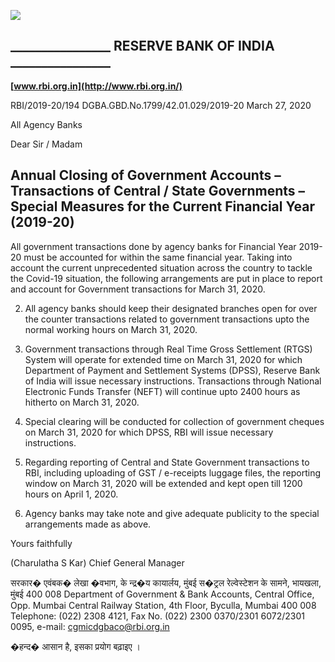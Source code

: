 ![](_page_0_Picture_0.jpeg)

## **\_\_\_\_\_\_\_\_\_\_\_\_\_\_\_\_ RESERVE BANK OF INDIA \_\_\_\_\_\_\_\_\_\_\_\_\_\_\_\_**

**[www.rbi.org.in](http://www.rbi.org.in/)**

RBI/2019-20/194 DGBA.GBD.No.1799/42.01.029/2019-20 March 27, 2020

All Agency Banks

Dear Sir / Madam

## **Annual Closing of Government Accounts – Transactions of Central / State Governments – Special Measures for the Current Financial Year (2019-20)**

All government transactions done by agency banks for Financial Year 2019-20 must be accounted for within the same financial year. Taking into account the current unprecedented situation across the country to tackle the Covid-19 situation, the following arrangements are put in place to report and account for Government transactions for March 31, 2020.

2. All agency banks should keep their designated branches open for over the counter transactions related to government transactions upto the normal working hours on March 31, 2020.

3. Government transactions through Real Time Gross Settlement (RTGS) System will operate for extended time on March 31, 2020 for which Department of Payment and Settlement Systems (DPSS), Reserve Bank of India will issue necessary instructions. Transactions through National Electronic Funds Transfer (NEFT) will continue upto 2400 hours as hitherto on March 31, 2020.

4. Special clearing will be conducted for collection of government cheques on March 31, 2020 for which DPSS, RBI will issue necessary instructions.

5. Regarding reporting of Central and State Government transactions to RBI, including uploading of GST / e-receipts luggage files, the reporting window on March 31, 2020 will be extended and kept open till 1200 hours on April 1, 2020.

6. Agency banks may take note and give adequate publicity to the special arrangements made as above.

Yours faithfully

(Charulatha S Kar) Chief General Manager

सरकार� एवंबक� लेखा �वभाग, के न्द्र�य कायार्लय, मुंबई स�ट्रल रेल्वेस्टेशन के सामने, भायखला, मुंबई 400 008 Department of Government & Bank Accounts, Central Office, Opp. Mumbai Central Railway Station, 4th Floor, Byculla, Mumbai 400 008 Telephone: (022) 2308 4121, Fax No. (022) 2300 0370/2301 6072/2301 0095, e-mail: cgmicdgbaco@rbi.org.in

�हन्द� आसान है, इसका प्रयोग बढ़ाइए ।